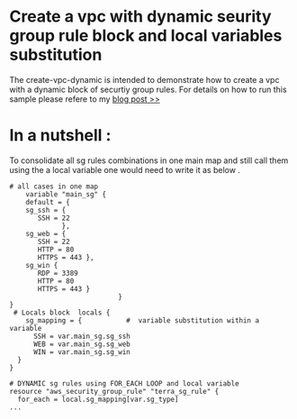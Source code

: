 # Create a vpc with dynamic seurity group rule block and local variables substitution 
 The create-vpc-dynamic is intended to demonstrate how to create a vpc with a dynamic block of securtiy group rules.
For details on how to run this sample please refere to my [blog post >>](https://brokedba.blogspot.com/2020/10/terraform-tricks-how-to-mimic-nested.html)

# In a nutshell  : 
To consolidate all sg rules combinations in one main map and still call them using the a local variable one would need to write it as below .

```
# all cases in one map 
    variable "main_sg" {
    default = {
    sg_ssh = {
       SSH = 22
             }, 
    sg_web = {  
       SSH = 22
       HTTP = 80
       HTTPS = 443 },
    sg_win { 
       RDP = 3389
       HTTP = 80
       HTTPS = 443 } 
                           }
}
 # Locals block  locals {
    sg_mapping = {           #  variable substitution within a variable
      SSH = var.main_sg.sg_ssh
      WEB = var.main_sg.sg_web
      WIN = var.main_sg.sg_win
  }
}

# DYNAMIC sg rules using FOR_EACH LOOP and local variable
resource "aws_security_group_rule" "terra_sg_rule" {
  for_each = local.sg_mapping[var.sg_type] 
...
```
